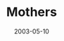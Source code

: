 ---
layout: music 
title: "Mothers"
series: "Supermodels"
date: 2003-05-10 
description: "No, we're not doing our own web-cast fashion show. These are the real life models God uses to help shape us. Join us as we take a closer look at how we learn from and honor our own real life supermodels."
audio: "http://www.crossroads.net/audio/2003%20-%20May%20-%20Supermodels/Supermodels_05-11-03_Mothers.mp3"
audio-duration: "39:52"
src: "http://www.crossroads.net/players/media/series/bigscreen.supermodels.jpg"
---